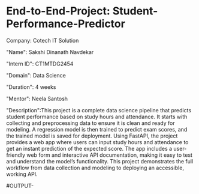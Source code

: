# End-to-End-Project: Student-Performance-Predictor

Company: Cotech IT Solution

"Name": Sakshi Dinanath Navdekar

"Intern ID": CT1MTDG2454

"Domain": Data Science

"Duration": 4 weeks

"Mentor": Neela Santosh

"Description":This project is a complete data science pipeline that predicts student performance based on study hours and attendance. It starts with collecting and preprocessing data to ensure it is clean and ready for modeling. A regression model is then trained to predict exam scores, and the trained model is saved for deployment. Using FastAPI, the project provides a web app where users can input study hours and attendance to get an instant prediction of the expected score. The app includes a user-friendly web form and interactive API documentation, making it easy to test and understand the model’s functionality. This project demonstrates the full workflow from data collection and modeling to deploying an accessible, working API.

#OUTPUT-
